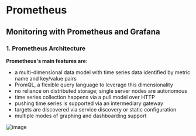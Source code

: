 # Prometheus
## Monitoring with Prometheus and Grafana 
### 1. Prometheus Architecture  
__Prometheus's main features are__:  
- a multi-dimensional data model with time series data identified by metric name and key/value pairs
- PromQL, a flexible query language to leverage this dimensionality
- no reliance on distributed storage; single server nodes are autonomous
- time series collection happens via a pull model over HTTP
- pushing time series is supported via an intermediary gateway
- targets are discovered via service discovery or static configuration
- multiple modes of graphing and dashboarding support

![image](https://user-images.githubusercontent.com/75883087/164673751-4476ad58-0289-4d46-9c8e-9bf2f3712ed8.png)
